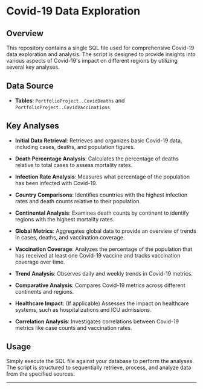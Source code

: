 # Covid-19 Data Exploration

## Overview

This repository contains a single SQL file used for comprehensive Covid-19 data exploration and analysis. The script is designed to provide insights into various aspects of Covid-19's impact on different regions by utilizing several key analyses.

## Data Source

- **Tables**: `PortfolioProject..CovidDeaths` and `PortfolioProject..CovidVaccinations`

## Key Analyses

- **Initial Data Retrieval**: Retrieves and organizes basic Covid-19 data, including cases, deaths, and population figures.

- **Death Percentage Analysis**: Calculates the percentage of deaths relative to total cases to assess mortality rates.

- **Infection Rate Analysis**: Measures what percentage of the population has been infected with Covid-19.

- **Country Comparisons**: Identifies countries with the highest infection rates and death counts relative to their population.

- **Continental Analysis**: Examines death counts by continent to identify regions with the highest mortality rates.

- **Global Metrics**: Aggregates global data to provide an overview of trends in cases, deaths, and vaccination coverage.

- **Vaccination Coverage**: Analyzes the percentage of the population that has received at least one Covid-19 vaccine and tracks vaccination coverage over time.

- **Trend Analysis**: Observes daily and weekly trends in Covid-19 metrics.

- **Comparative Analysis**: Compares Covid-19 metrics across different continents and regions.

- **Healthcare Impact**: (If applicable) Assesses the impact on healthcare systems, such as hospitalizations and ICU admissions.

- **Correlation Analysis**: Investigates correlations between Covid-19 metrics like case counts and vaccination rates.

## Usage

Simply execute the SQL file against your database to perform the analyses. The script is structured to sequentially retrieve, process, and analyze data from the specified sources.

---
